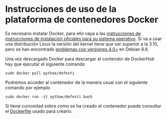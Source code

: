 # Instrucciones de uso de la plataforma de contenedores Docker

Es necesario instalar Docker, para ello vaya a las [instrucciones de instrucciones de instalación oficiales para su sistema operativo](https://www.docker.com/products/docker). Si va a usar una distribución Linux la versión del kernel tiene que ser superior a la 3.10, pero se han encontrado [problemas con versiones 4.0+](https://github.com/AythaE/Ejercicios-CC16-17/blob/master/Virtualizacion_ligera_usando_contenedores/Ejercicio4.md#ejercicio-4) en Debian 8.6.

Una vez descargado Docker para descargar el contendor de DockerHub hay que ejecutar el siguiente comando

```
sudo docker pull aythae/defesti
```

Podremos acceder al contenedor de la manera usual con el siguiente comando por ejemplo

```
sudo docker run -it aythae/defesti bash
```

Si tiene curiosidad sobre como se ha creado el contenedor puede consultar el [Dockerfile](../../Dockerfile) usado para crearlo.
